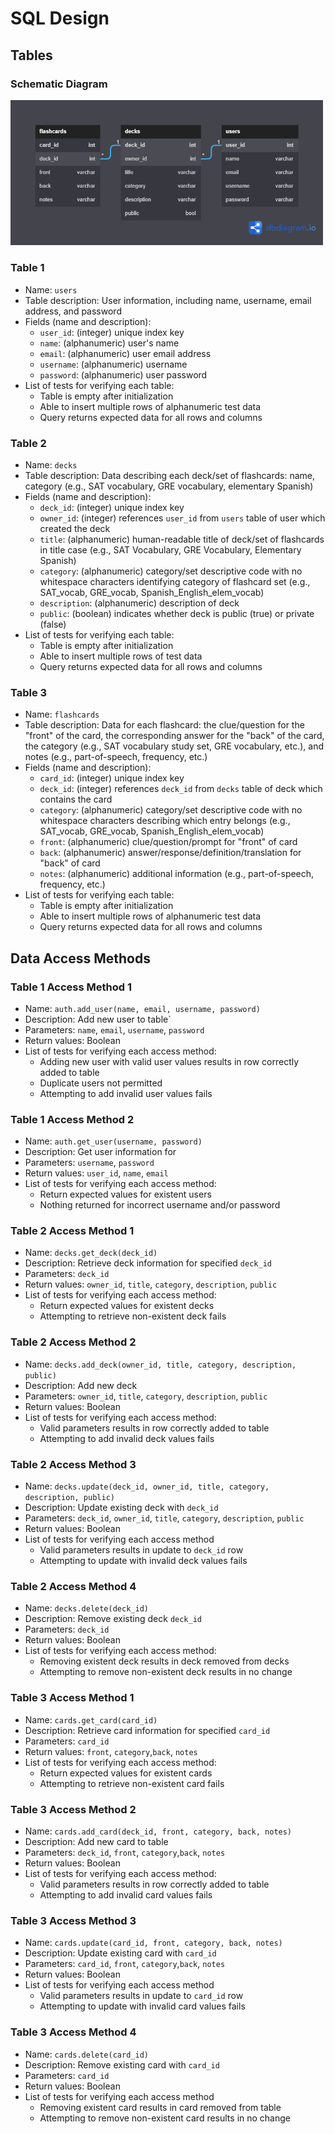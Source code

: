 # SQL Design #

## Tables ##

### Schematic Diagram ###
<img src="https://github.com/ThomasJHLees/Team0Project/blob/main/images/db_schematic.png" width="500px">

### Table 1 ###
* Name: `users`
* Table description: User information, including name, username, email address, and password
* Fields (name and description):
  * `user_id`: (integer) unique index key
  * `name`: (alphanumeric) user's name
  * `email`: (alphanumeric) user email address
  * `username`: (alphanumeric) username
  * `password`: (alphanumeric) user password
* List of tests for verifying each table:
  * Table is empty after initialization 
  * Able to insert multiple rows of alphanumeric test data
  * Query returns expected data for all rows and columns

### Table 2 ###
* Name: `decks`
* Table description: Data describing each deck/set of flashcards: name, category (e.g., SAT vocabulary, GRE vocabulary, elementary Spanish)
* Fields (name and description):
  * `deck_id`: (integer) unique index key
  * `owner_id`: (integer) references `user_id` from `users` table of user which created the deck
  * `title`: (alphanumeric) human-readable title of deck/set of flashcards in title case (e.g., SAT Vocabulary, GRE Vocabulary, Elementary Spanish)
  * `category`: (alphanumeric) category/set descriptive code with no whitespace characters identifying category of flashcard set (e.g., SAT_vocab, GRE_vocab, Spanish_English_elem_vocab) 
  * `description`: (alphanumeric) description of deck
  * `public`: (boolean) indicates whether deck is public (true) or private (false)
* List of tests for verifying each table:
  * Table is empty after initialization 
  * Able to insert multiple rows of test data
  * Query returns expected data for all rows and columns
    
### Table 3 ###
* Name: `flashcards`
* Table description: Data for each flashcard: the clue/question for the "front" of the card, the corresponding answer for the "back" of the card, the category (e.g., SAT vocabulary study set, GRE vocabulary, etc.), and notes (e.g., part-of-speech, frequency, etc.)
* Fields (name and description):
  * `card_id`: (integer) unique index key
  * `deck_id`: (integer) references `deck_id` from `decks` table of deck which contains the card
  * `category`: (alphanumeric) category/set descriptive code with no whitespace characters describing which entry belongs (e.g., SAT_vocab, GRE_vocab, Spanish_English_elem_vocab) 
  * `front`: (alphanumeric) clue/question/prompt for "front" of card
  * `back`: (alphanumeric) answer/response/definition/translation for "back" of card
  * `notes`: (alphanumeric) additional information (e.g., part-of-speech, frequency, etc.)
* List of tests for verifying each table:
  * Table is empty after initialization 
  * Able to insert multiple rows of alphanumeric test data
  * Query returns expected data for all rows and columns

## Data Access Methods
### Table 1 Access Method 1 ### 
* Name: `auth.add_user(name, email, username, password)`
* Description: Add new user to table`
* Parameters: `name`, `email`, `username`, `password`
* Return values: Boolean
* List of tests for verifying each access method:
  * Adding new user with valid user values results in row correctly added to table
  * Duplicate users not permitted
  * Attempting to add invalid user values fails

### Table 1 Access Method 2 ### 
* Name: `auth.get_user(username, password)`
* Description: Get user information for 
* Parameters: `username`, `password`
* Return values: `user_id`, `name`, `email` 
* List of tests for verifying each access method:
  * Return expected values for existent users
  * Nothing returned for incorrect username and/or password

### Table 2 Access Method 1 ### 
* Name: `decks.get_deck(deck_id)`
* Description: Retrieve deck information for specified `deck_id`
* Parameters: `deck_id`
* Return values: `owner_id`, `title`, `category`, `description`, `public`  
* List of tests for verifying each access method:
  * Return expected values for existent decks
  * Attempting to retrieve non-existent deck fails

### Table 2 Access Method 2 ### 
* Name: `decks.add_deck(owner_id, title, category, description, public)`
* Description: Add new deck
* Parameters: `owner_id`, `title`, `category`, `description`, `public`
* Return values: Boolean
* List of tests for verifying each access method:
  * Valid parameters results in row correctly added to table
  * Attempting to add invalid deck values fails

### Table 2 Access Method 3 ### 
* Name: `decks.update(deck_id, owner_id, title, category, description, public)`
* Description: Update existing deck with `deck_id`
* Parameters: `deck_id`, `owner_id`, `title`, `category`, `description`, `public`
* Return values: Boolean
* List of tests for verifying each access method
  * Valid parameters results in update to `deck_id` row
  * Attempting to update with invalid deck values fails

### Table 2 Access Method 4 ### 
* Name: `decks.delete(deck_id)`
* Description: Remove existing deck `deck_id`
* Parameters: `deck_id`
* Return values: Boolean
* List of tests for verifying each access method:
  * Removing existent deck results in deck removed from decks
  * Attempting to remove non-existent deck results in no change

### Table 3 Access Method 1 ### 
* Name: `cards.get_card(card_id)`
* Description: Retrieve card information for specified `card_id`
* Parameters: `card_id`
* Return values: `front`, `category`,`back`, `notes`  
* List of tests for verifying each access method:
  * Return expected values for existent cards
  * Attempting to retrieve non-existent card fails

### Table 3 Access Method 2 ### 
* Name: `cards.add_card(deck_id, front, category, back, notes)`
* Description: Add new card to table
* Parameters: `deck_id`, `front`, `category`,`back`, `notes`
* Return values: Boolean
* List of tests for verifying each access method:
  * Valid parameters results in row correctly added to table
  * Attempting to add invalid card values fails

### Table 3 Access Method 3 ### 
* Name: `cards.update(card_id, front, category, back, notes)`
* Description: Update existing card with `card_id`
* Parameters: `card_id`, `front`, `category`,`back`, `notes`
* Return values: Boolean
* List of tests for verifying each access method
  * Valid parameters results in update to `card_id` row
  * Attempting to update with invalid card values fails

### Table 3 Access Method 4 ### 
* Name: `cards.delete(card_id)`
* Description: Remove existing card with `card_id`
* Parameters: `card_id`
* Return values: Boolean
* List of tests for verifying each access method
  * Removing existent card results in card removed from table
  * Attempting to remove non-existent card results in no change
